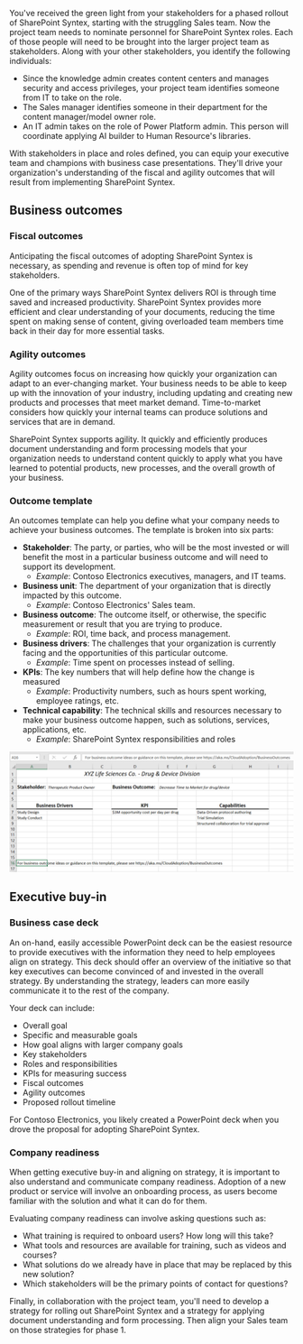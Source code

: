 You've received the green light from your stakeholders for a phased rollout of SharePoint Syntex, starting with the struggling Sales team. Now the project team needs to nominate personnel for SharePoint Syntex roles. Each of those people will need to be brought into the larger project team as stakeholders. Along with your other stakeholders, you identify the following individuals:

- Since the knowledge admin creates content centers and manages security and access privileges, your project team identifies someone from IT to take on the role.
- The Sales manager identifies someone in their department for the content manager/model owner role.
- An IT admin takes on the role of Power Platform admin. This person will coordinate applying AI builder to Human Resource's libraries.

With stakeholders in place and roles defined, you can equip your executive team and champions with business case presentations. They'll drive your organization's understanding of the fiscal and agility outcomes that will result from implementing SharePoint Syntex.

## Business outcomes

### Fiscal outcomes

Anticipating the fiscal outcomes of adopting SharePoint Syntex is necessary, as spending and revenue is often top of mind for key stakeholders.

One of the primary ways SharePoint Syntex delivers ROI is through time saved and increased productivity. SharePoint Syntex provides more efficient and clear understanding of your documents, reducing the time spent on making sense of content, giving overloaded team members time back in their day for more essential tasks.

### Agility outcomes

Agility outcomes focus on increasing how quickly your organization can adapt to an ever-changing market. Your business needs to be able to keep up with the innovation of your industry, including updating and creating new products and processes that meet market demand. Time-to-market considers how quickly your internal teams can produce solutions and services that are in demand.

SharePoint Syntex supports agility. It quickly and efficiently produces document understanding and form processing models that your organization needs to understand content quickly to apply what you have learned to potential products, new processes, and the overall growth of your business.

### Outcome template

An outcomes template can help you define what your company needs to achieve your business outcomes. The template is broken into six parts:

- **Stakeholder**: The party, or parties, who will be the most invested or will benefit the most in a particular business outcome and will need to support its development.
  - _Example_: Contoso Electronics executives, managers, and IT teams.
- **Business unit**: The department of your organization that is directly impacted by this outcome.
  - _Example_: Contoso Electronics' Sales team.
- **Business outcome**: The outcome itself, or otherwise, the specific measurement or result that you are trying to produce.
  - _Example_: ROI, time back, and process management.
- **Business drivers**: The challenges that your organization is currently facing and the opportunities of this particular outcome.
  - _Example_: Time spent on processes instead of selling.
- **KPIs**: The key numbers that will help define how the change is measured
  - _Example_: Productivity numbers, such as hours spent working, employee ratings, etc.
- **Technical capability**: The technical skills and resources necessary to make your business outcome happen, such as solutions, services, applications, etc.
  - _Example_: SharePoint Syntex responsibilities and roles

![A screenshot of an example business outcome template.](../media/outcome-template.png)

## Executive buy-in

### Business case deck

An on-hand, easily accessible PowerPoint deck can be the easiest resource to provide executives with the information they need to help employees align on strategy. This deck should offer an overview of the initiative so that key executives can become convinced of and invested in the overall strategy. By understanding the strategy, leaders can more easily communicate it to the rest of the company.

Your deck can include:

- Overall goal
- Specific and measurable goals
- How goal aligns with larger company goals
- Key stakeholders
- Roles and responsibilities
- KPIs for measuring success
- Fiscal outcomes
- Agility outcomes
- Proposed rollout timeline

For Contoso Electronics, you likely created a PowerPoint deck when you drove the proposal for adopting SharePoint Syntex.

### Company readiness

When getting executive buy-in and aligning on strategy, it is important to also understand and communicate company readiness. Adoption of a new product or service will involve an onboarding process, as users become familiar with the solution and what it can do for them.

Evaluating company readiness can involve asking questions such as:

- What training is required to onboard users? How long will this take?
- What tools and resources are available for training, such as videos and courses?
- What solutions do we already have in place that may be replaced by this new solution?
- Which stakeholders will be the primary points of contact for questions?

Finally, in collaboration with the project team, you'll need to develop a strategy for rolling out SharePoint Syntex and a strategy for applying document understanding and form processing. Then align your Sales team on those strategies for phase 1.
